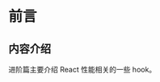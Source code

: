 <!--
 * Author  rhys.zhao
 * Date  2023-03-02 15:12:49
 * LastEditors  rhys.zhao
 * LastEditTime  2023-06-02 10:16:10
 * Description
-->

# 前言

## 内容介绍

进阶篇主要介绍 React 性能相关的一些 hook。
